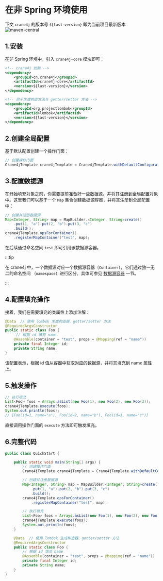 # 在非 Spring 环境使用

下文 `crane4j` 的版本号 `${last-version}` 即为当前项目最新版本 ![maven-central](https://img.shields.io/github/v/release/Createsequence/crane4j?include_prereleases)

## 1.安装

在非 Spring 环境中，引入 `crane4j-core` 模块即可：

~~~xml
<!-- crane4j 依赖 -->
<dependency>
    <groupId>cn.crane4j</groupId>
    <artifactId>crane4j-core</artifactId>
    <version>${last-version}</version>
</dependency>

<!-- 用于生成构造方法与 getter/setter 方法 -->
<dependency>
    <groupId>org.projectlombok</groupId>
    <artifactId>lombok</artifactId>
    <version>${last-version}</version>
</dependency>
~~~

## 2.创建全局配置

基于默认配置创建一个操作门面：

~~~java
// 创建操作门面
Crane4jTemplate crane4jTemplate = Crane4jTemplate.withDefaultConfiguration();
~~~

## 3.配置数据源

在开始填充对象之前，你需要提前准备好一些数据源，并将其注册到全局配置对象中。这里我们可以基于一个 `Map` 集合创建数据源容器，并将其注册到全局配置中：

~~~java
// 创建并注册数据源
Map<Integer, String> map = MapBuilder.<Integer, String>create()
    .put(1, "a").put(2, "b").put(3, "c")
    .build();
crane4jTemplate.opsForContainer()
    .registerMapContainer("test", map);
~~~

在后续通过命名空间 `test` 即可引用该数据源容器。

:::tip

在 crane4j 中，一个数据源对应一个数据源容器（`Container`），它们通过独一无二的命名空间 （`namespace`）进行区分，具体可参见 [数据源容器](./../../basic/container/container_abstract) 一节。

:::

## 4.配置填充操作

接着，我们在需要填充的类属性上添加注解：

~~~java
@Data  // 使用 lombok 生成构造器、getter/setter 方法
@RequiredArgsConstructor
public static class Foo {
     // 根据 id 填充 name
    @Assemble(container = "test", props = @Mapping(ref = "name"))
    private final Integer id;
    private String name;
}
~~~

该配置表示，根据 id 值从容器中获取对应的数据源，并将其填充到 name 属性上。

## 5.触发操作

~~~java
// 执行填充
List<Foo> foos = Arrays.asList(new Foo(1), new Foo(2), new Foo(3));
crane4jTemplate.execute(foos);
System.out.println(foos);
// [Foo(id=1, name="a"), Foo(id=2, name="b"), Foo(id=3, name="c")]
~~~

直接调用操作门面的 `execute` 方法即可触发填充。

## 6.完整代码

~~~java
public class QuickStart {

    public static void main(String[] args) {
        // 创建操作门面
        Crane4jTemplate crane4jTemplate = Crane4jTemplate.withDefaultConfiguration();

        // 创建并注册数据源
        Map<Integer, String> map = MapBuilder.<Integer, String>create()
            .put(1, "a").put(2, "b").put(3, "c")
            .build();
        crane4jTemplate.opsForContainer()
            .registerMapContainer("test", map);

        // 执行填充
        List<Foo> foos = Arrays.asList(new Foo(1), new Foo(2), new Foo(3));
        crane4jTemplate.execute(foos);
        System.out.println(foos);
    }

    @Data  // 使用 lombok 生成构造器、getter/setter 方法
    @RequiredArgsConstructor
    public static class Foo {
        // 根据 id 填充 name
        @Assemble(container = "test", props = @Mapping(ref = "name"))
        private final Integer id;
        private String name;
    }
}
~~~

